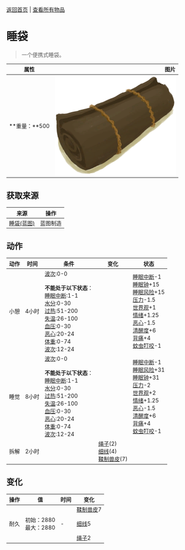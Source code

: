 [返回首页](index.md)   |  [查看所有物品](object.md)
# 睡袋  
> 一个便携式睡袋。  
  
  属性  |   图片   
 ----  |  ----:   
 **重量：**500  |  ![](Sprite/Bedroll.png)   
  
## 获取来源  
来源  |  操作  
----  |  ----  
[睡袋(蓝图)](Bp_Bedroll.md)  |  蓝图制造  
## 动作  
动作  |  时间  |  条件  |  变化  |  状态  
----  |  ----  |  ----  |  ----  |  ----  
小憩  |  4小时  |  [波次](WaveCounter.md):0-0<br><br>**不能处于以下状态**：<br>[睡眠中断](SleepInterrupt.md):1-1<br>[水分](Hydration.md):0-30<br>[过热](Hyperthermia.md):51-200<br>[失温](Hypothermia.md):26-100<br>[血压](Blood.md):0-30<br>[恶心](Nausea.md):20-24<br>[体重](Weight.md):0-74<br>[波次](WaveCounter.md):12-24  |    |  [睡眠中断](SleepInterrupt.md)-1<br>[睡眠钟](SleepClock.md)+15<br>[睡眠风险](SleepRisk.md)+15<br>[压力](Stress.md)-1.5<br>[世界观](Structure.md)+1<br>[情绪](Morale.md)+1.25<br>[恶心](Nausea.md)-1.5<br>[清醒度](Wakefulness.md)+6<br>[背痛](BackPain.md)+4<br>[蚊虫叮咬](BugBites.md)-1  
睡觉  |  8小时  |  [波次](WaveCounter.md):0-0<br><br>**不能处于以下状态**：<br>[睡眠中断](SleepInterrupt.md):1-1<br>[水分](Hydration.md):0-30<br>[过热](Hyperthermia.md):51-200<br>[失温](Hypothermia.md):26-100<br>[血压](Blood.md):0-30<br>[恶心](Nausea.md):20-24<br>[体重](Weight.md):0-74<br>[波次](WaveCounter.md):12-24  |    |  [睡眠中断](SleepInterrupt.md)-1<br>[睡眠风险](SleepRisk.md)+31<br>[睡眠钟](SleepClock.md)+31<br>[压力](Stress.md)-2<br>[世界观](Structure.md)+2<br>[情绪](Morale.md)+1.25<br>[恶心](Nausea.md)-1.5<br>[清醒度](Wakefulness.md)+6<br>[背痛](BackPain.md)+4<br>[蚊虫叮咬](BugBites.md)-1  
拆解  |  2小时  |    |  [绳子](Rope.md)(2)<br>[细线](CordFiber.md)(4)<br>[鞣制兽皮](CuredSkin.md)(7)  |    
## 变化  
操作  |  值  |  时间  |  变化  
----  |  ----  |  ----  |  ----  
耐久  |  初始：2880<br>最大：2880  |  -  |  [鞣制兽皮](CuredSkin.md)7 <br><br>[细线](CordFiber.md)5 <br><br>[绳子](Rope.md)2   

